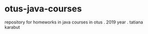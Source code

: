 # otus-java-courses
repository for homeworks in java courses in otus . 
2019 year . 
tatiana karabut 

